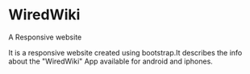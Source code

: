 # WiredWiki
A Responsive website


It is a responsive website created using bootstrap.It describes the info about the "WiredWiki" App available for android and iphones.
